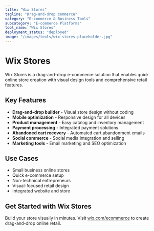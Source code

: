 ```yaml
---
title: "Wix Stores"
tagline: "Drag-and-drop commerce"
category: "E-commerce & Business Tools"
subcategory: "E-commerce Platforms"
tool_name: "Wix Stores"
deployment_status: "deployed"
image: "/images/tools/wix-stores-placeholder.jpg"
---
```


# Wix Stores

Wix Stores is a drag-and-drop e-commerce solution that enables quick online store creation with visual design tools and comprehensive retail features.

## Key Features

- **Drag-and-drop builder** - Visual store design without coding
- **Mobile optimization** - Responsive design for all devices
- **Product management** - Easy catalog and inventory management
- **Payment processing** - Integrated payment solutions
- **Abandoned cart recovery** - Automated cart abandonment emails
- **Social commerce** - Social media integration and selling
- **Marketing tools** - Email marketing and SEO optimization

## Use Cases

- Small business online stores
- Quick e-commerce setup
- Non-technical entrepreneurs
- Visual-focused retail design
- Integrated website and store

## Get Started with Wix Stores

Build your store visually in minutes. Visit [wix.com/ecommerce](https://www.wix.com/ecommerce) to create drag-and-drop online retail.